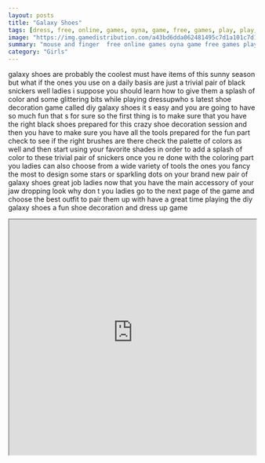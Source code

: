 ```yaml
---
layout: posts
title: "Galaxy Shoes"
tags: [dress, free, online, games, oyna, game, free, games, play, play, games]
image: "https://img.gamedistribution.com/a43bd6dda062481495c7d1a101c7d1e9.jpg"
summary: "mouse and finger  free online games oyna game free games play play games"
category: "Girls"
---
```


galaxy shoes are probably the coolest must have items of this sunny season but what if the ones you use on a daily basis are just a trivial pair of black snickers well ladies i suppose you should learn how to give them a splash of color and some glittering bits while playing dressupwho s latest shoe decoration game called diy galaxy shoes it s easy and you are going to have so much fun that s for sure so the first thing is to make sure that you have the right black shoes prepared for this crazy shoe decoration session and then you have to make sure you have all the tools prepared for the fun part check to see if the right brushes are there check the palette of colors as well and then start using your favorite shades in order to add a splash of color to these trivial pair of snickers once you re done with the coloring part you ladies can also choose from a wide variety of tools the ones you fancy the most to design some stars or sparkling dots on your brand new pair of galaxy shoes great job ladies now that you have the main accessory of your jaw dropping look why don t you ladies go to the next page of the game and choose the best outfit to pair them up with have a great time playing the diy galaxy shoes a fun shoe decoration and dress up game

<iframe width="100%" height="480px;" src="https://html5.gamedistribution.com/a43bd6dda062481495c7d1a101c7d1e9/"></iframe>